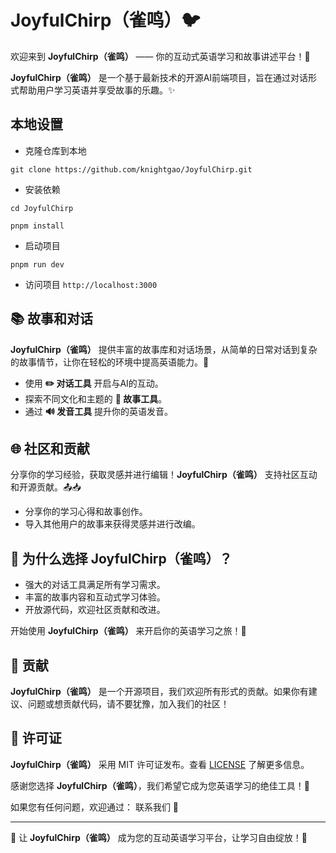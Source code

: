 # JoyfulChirp（雀鸣）🐦

欢迎来到 **JoyfulChirp（雀鸣）** —— 你的互动式英语学习和故事讲述平台！🚀


**JoyfulChirp（雀鸣）** 是一个基于最新技术的开源AI前端项目，旨在通过对话形式帮助用户学习英语并享受故事的乐趣。✨

## 本地设置

- 克隆仓库到本地

```shell
git clone https://github.com/knightgao/JoyfulChirp.git
```

- 安装依赖

```shell
cd JoyfulChirp

pnpm install
```

- 启动项目

```shell
pnpm run dev
```

- 访问项目 `http://localhost:3000`

## 📚 故事和对话

**JoyfulChirp（雀鸣）** 提供丰富的故事库和对话场景，从简单的日常对话到复杂的故事情节，让你在轻松的环境中提高英语能力。📖

- 使用 **✏️ 对话工具** 开启与AI的互动。
- 探索不同文化和主题的 **📖 故事工具**。
- 通过 **🔊 发音工具** 提升你的英语发音。

## 🌐 社区和贡献

分享你的学习经验，获取灵感并进行编辑！**JoyfulChirp（雀鸣）** 支持社区互动和开源贡献。📤📥

- 分享你的学习心得和故事创作。
- 导入其他用户的故事来获得灵感并进行改编。

## 🚀 为什么选择 JoyfulChirp（雀鸣）？

- 强大的对话工具满足所有学习需求。
- 丰富的故事内容和互动式学习体验。
- 开放源代码，欢迎社区贡献和改进。

开始使用 **JoyfulChirp（雀鸣）** 来开启你的英语学习之旅！🚀

## 🙌 贡献

**JoyfulChirp（雀鸣）** 是一个开源项目，我们欢迎所有形式的贡献。如果你有建议、问题或想贡献代码，请不要犹豫，加入我们的社区！



## 📝 许可证

**JoyfulChirp（雀鸣）** 采用 MIT 许可证发布。查看 [LICENSE](https://github.com/knightgao/JoyfulChirp/LICENSE) 了解更多信息。

感谢您选择 **JoyfulChirp（雀鸣）**，我们希望它成为您英语学习的绝佳工具！🎉



如果您有任何问题，欢迎通过： 联系我们 📧

---

🌟 让 **JoyfulChirp（雀鸣）** 成为您的互动英语学习平台，让学习自由绽放！🌟